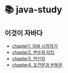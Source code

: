 # 📚 java-study

## 이것이 자바다
- [chapter1. 자바 시작하기](https://github.com/joyuna/java-study/tree/main/%EC%9D%B4%EA%B2%83%EC%9D%B4%EC%9E%90%EB%B0%94%EB%8B%A4/ch1_%EC%9E%90%EB%B0%94%EC%8B%9C%EC%9E%91%ED%95%98%EA%B8%B0)
- [chapter2. 변수와 타입](https://github.com/joyuna/java-study/tree/main/%EC%9D%B4%EA%B2%83%EC%9D%B4%EC%9E%90%EB%B0%94%EB%8B%A4/ch2_%EB%B3%80%EC%88%98%EC%99%80%ED%83%80%EC%9E%85)
- [chapter3. 연산자](https://github.com/joyuna/java-study/tree/main/%EC%9D%B4%EA%B2%83%EC%9D%B4%EC%9E%90%EB%B0%94%EB%8B%A4/ch3_%EC%97%B0%EC%82%B0%EC%9E%90)
- [chapter4. 조건문과 반복문](https://github.com/joyuna/java-study/tree/main/%EC%9D%B4%EA%B2%83%EC%9D%B4%EC%9E%90%EB%B0%94%EB%8B%A4/ch4_%EC%A1%B0%EA%B1%B4%EB%AC%B8%EA%B3%BC%EB%B0%98%EB%B3%B5%EB%AC%B8)
